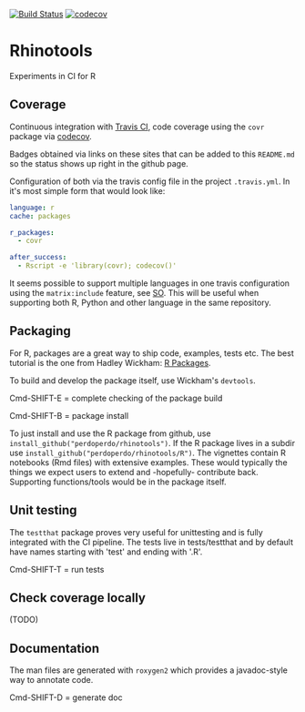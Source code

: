 [![Build Status](https://travis-ci.org/perdoperdo/rhinotools.svg?branch=master)](https://travis-ci.org/perdoperdo/rhinotools)
[![codecov](https://codecov.io/gh/perdoperdo/rhinotools/branch/master/graph/badge.svg)](https://codecov.io/gh/perdoperdo/rhinotools)

# Rhinotools
Experiments in CI for R

## Coverage
Continuous integration with [Travis CI](https://travis-ci.org), code coverage using the `covr` package via [codecov](https://codecov.io/).

Badges obtained via links on these sites that can be added to this `README.md` so the status shows up right in the github page.

Configuration of both via the travis config file in the project `.travis.yml`. In it's most simple form that would look like:

```yml
language: r
cache: packages

r_packages:
  - covr

after_success:
  - Rscript -e 'library(covr); codecov()'
```

It seems possible to support multiple languages in one travis configuration using the `matrix:include` feature, see [SO](https://stackoverflow.com/questions/27644586/how-to-set-up-travis-ci-with-multiple-languages). This will be useful when supporting both R, Python and other language in the same repository.

## Packaging
For R, packages are a great way to ship code, examples, tests etc. The best tutorial is the one from Hadley Wickham: [R Packages](http://r-pkgs.had.co.nz/intro.html).

To build and develop the package itself, use Wickham's `devtools`.

Cmd-SHIFT-E = complete checking of the package build

Cmd-SHIFT-B = package install

To just install and use the R package from github, use `install_github("perdoperdo/rhinotools")`. If the R package lives in a subdir use `install_github("perdoperdo/rhinotools/R")`. The vignettes contain R notebooks (Rmd files) with extensive examples. These would typically the things we expect users to extend and -hopefully- contribute back. Supporting functions/tools would be in the package itself.

## Unit testing
The `testthat` package proves very useful for unittesting and is fully integrated with the CI pipeline. The tests live
in tests/testthat and by default have names starting with 'test' and ending with '.R'.

Cmd-SHIFT-T = run tests

## Check coverage locally

(TODO)

## Documentation
The man files are generated with `roxygen2` which provides a javadoc-style way to annotate code.

Cmd-SHIFT-D = generate doc
